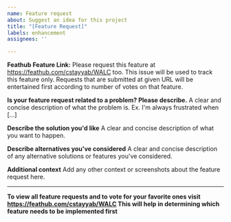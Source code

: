 ```yaml
---
name: Feature request
about: Suggest an idea for this project
title: "[Feature Request]"
labels: enhancement
assignees: ''

---
```


**Feathub Feature Link:** Please request this feature at https://feathub.com/cstayyab/WALC too. This issue will be used to track this feature only. Requests that are submitted at given URL will be entertained first according to number of votes on that feature.

**Is your feature request related to a problem? Please describe.**
A clear and concise description of what the problem is. Ex. I'm always frustrated when [...]

**Describe the solution you'd like**
A clear and concise description of what you want to happen.

**Describe alternatives you've considered**
A clear and concise description of any alternative solutions or features you've considered.

**Additional context**
Add any other context or screenshots about the feature request here.

---
**To view all feature requests and to vote for your favorite ones visit https://feathub.com/cstayyab/WALC This will help in determining which feature needs to be implemented first**
